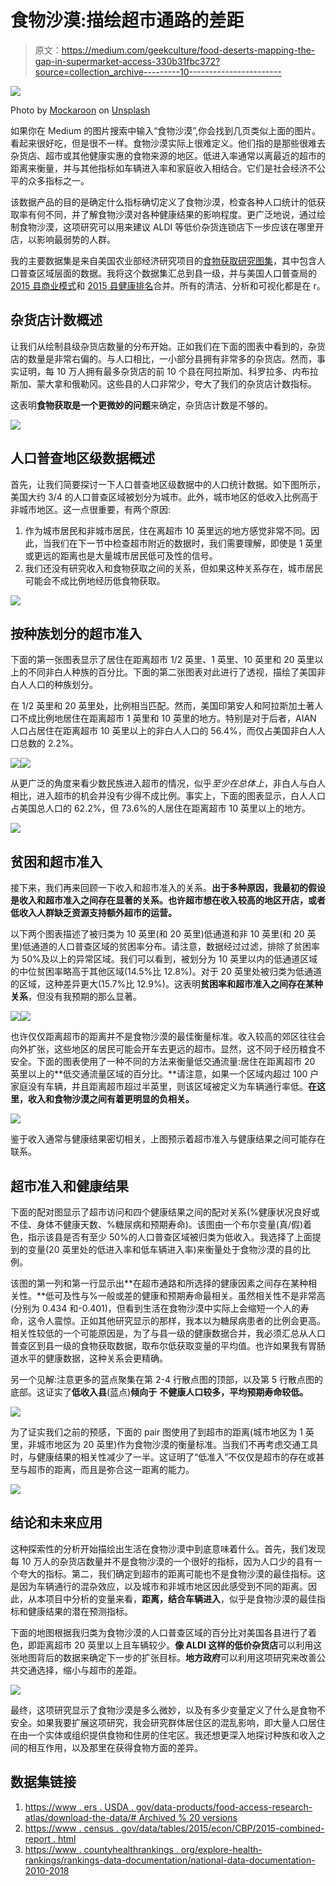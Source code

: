 # 食物沙漠:描绘超市通路的差距

> 原文：<https://medium.com/geekculture/food-deserts-mapping-the-gap-in-supermarket-access-330b31fbc372?source=collection_archive---------10----------------------->

![](img/7f0001b38735dc59d87e63e7b0cdc68f.png)

Photo by [Mockaroon](https://unsplash.com/@mockaroon?utm_source=medium&utm_medium=referral) on [Unsplash](https://unsplash.com?utm_source=medium&utm_medium=referral)

如果你在 Medium 的图片搜索中输入“食物沙漠”,你会找到几页类似上面的图片。看起来很好吃，但是很不一样。食物沙漠实际上很难定义。他们指的是那些很难去杂货店、超市或其他健康实惠的食物来源的地区。低进入率通常以离最近的超市的距离来衡量，并与其他指标如车辆进入率和家庭收入相结合。它们是社会经济不公平的众多指标之一。

该数据产品的目的是确定什么指标确切定义了食物沙漠，检查各种人口统计的低获取率有何不同，并了解食物沙漠对各种健康结果的影响程度。更广泛地说，通过绘制食物沙漠，这项研究可以用来建议 ALDI 等低价杂货连锁店下一步应该在哪里开店，以影响最弱势的人群。

我的主要数据集是来自美国农业部经济研究项目的[食物获取研究图集](https://www.ers.usda.gov/data-products/food-access-research-atlas/download-the-data/#Archived%20Versions)，其中包含人口普查区域层面的数据。我将这个数据集汇总到县一级，并与美国人口普查局的 [2015 县商业模式](https://www.census.gov/data/tables/2015/econ/cbp/2015-combined-report.html)和 [2015 县健康排名](https://www.countyhealthrankings.org/explore-health-rankings/rankings-data-documentation/national-data-documentation-2010-2018)合并。所有的清洁、分析和可视化都是在 r。

## 杂货店计数概述

让我们从绘制县级杂货店数量的分布开始。正如我们在下面的图表中看到的，杂货店的数量是非常右偏的。与人口相比，一小部分县拥有非常多的杂货店。然而，事实证明，每 10 万人拥有最多杂货店的前 10 个县在阿拉斯加、科罗拉多、内布拉斯加、蒙大拿和俄勒冈。这些县的人口非常少，夸大了我们的杂货店计数指标。

这表明**食物获取是一个更微妙的问题**来确定，杂货店计数是不够的。

![](img/8e13c1a2e44f7bce3cf06c6dd945f611.png)

## 人口普查地区级数据概述

首先，让我们简要探讨一下人口普查地区级数据中的人口统计数据。如下图所示，美国大约 3/4 的人口普查区域被划分为城市。此外，城市地区的低收入比例高于非城市地区。这一点很重要，有两个原因:

1.  作为城市居民和非城市居民，住在离超市 10 英里远的地方感觉非常不同。因此，当我们在下一节中检查超市附近的数据时，我们需要理解，即使是 1 英里或更远的距离也是大量城市居民低可及性的信号。
2.  我们还没有研究收入和食物获取之间的关系，但如果这种关系存在，城市居民可能会不成比例地经历低食物获取。

![](img/72e66f46fafc95a8e6762a3c71d3b7e6.png)

## 按种族划分的超市准入

下面的第一张图表显示了居住在距离超市 1/2 英里、1 英里、10 英里和 20 英里以上的不同非白人种族的百分比。下面的第二张图表对此进行了透视，描绘了美国非白人人口的种族划分。

在 1/2 英里和 20 英里处，比例相当匹配。然而，美国印第安人和阿拉斯加土著人口不成比例地居住在距离超市 1 英里和 10 英里的地方。特别是对于后者，AIAN 人口占居住在距离超市 10 英里以上的非白人人口的 56.4%，而仅占美国非白人人口总数的 2.2%。

![](img/bbce921ee36309a1a45049ceac298054.png)![](img/4c20a5da2defb35f28a8e75d053aacfb.png)

从更广泛的角度来看少数民族进入超市的情况，似乎*至少在总体上*，非白人与白人相比，进入超市的机会并没有少得不成比例。事实上，下面的图表显示，白人人口占美国总人口的 62.2%，但 73.6%的人居住在距离超市 10 英里以上的地方。

![](img/0124b29c714b3b637008ed1be58243f5.png)

## 贫困和超市准入

接下来，我们再来回顾一下收入和超市准入的关系。**出于多种原因，我最初的假设是收入和超市准入之间存在显著的关系。也许超市想在收入较高的地区开店，或者低收入人群缺乏资源支持额外超市的运营。**

以下两个图表描述了被归类为 10 英里(和 20 英里)低通道和非 10 英里(和 20 英里)低通道的人口普查区域的贫困率分布。请注意，数据经过过滤，排除了贫困率为 50%及以上的异常区域。我们可以看到，被划分为 10 英里以内的低通道区域的中位贫困率略高于其他区域(14.5%比 12.8%)。对于 20 英里处被归类为低通道的区域，这种差异更大(15.7%比 12.9%)。这表明**贫困率和超市准入之间存在某种关系**，但没有我预期的那么显著。

![](img/3177cfb19f05ae5149b9fed505007892.png)![](img/988980a56e0e9ed702c12d00ba8b737b.png)

也许仅仅距离超市的距离并不是食物沙漠的最佳衡量标准。收入较高的郊区往往会向外扩张，这些地区的居民可能会开车去更远的超市。显然，这不同于经历粮食不安全。下面的图表使用了一种不同的方法来衡量低交通流量:居住在距离超市 20 英里以上的**低交通流量区域的百分比。**请注意，如果一个区域内超过 100 户家庭没有车辆，并且距离超市超过半英里，则该区域被定义为车辆通行率低。**在这里，收入和食物沙漠之间有着更明显的负相关。**

![](img/a057fde06b1f47fb21b65b0c27f83756.png)

鉴于收入通常与健康结果密切相关，上图预示着超市准入与健康结果之间可能存在联系。

## 超市准入和健康结果

下面的配对图显示了超市访问和四个健康结果之间的配对关系(%健康状况良好或不佳、身体不健康天数、%糖尿病和预期寿命)。该图由一个布尔变量(真/假)着色，指示该县是否有至少 50%的人口普查区域被归类为低收入。我选择了上面提到的变量(20 英里处的低进入率和低车辆进入率)来衡量处于食物沙漠的县的比例。

该图的第一列和第一行显示出**在超市通路和所选择的健康因素之间存在某种相关性。**低可及性与%一般或差的健康和预期寿命最相关。虽然相关性不是非常高(分别为 0.434 和-0.401)，但看到生活在食物沙漠中实际上会缩短一个人的寿命，这令人震惊。正如其他研究显示的那样，我本以为糖尿病患者的比例会更高。相关性较低的一个可能原因是，为了与县一级的健康数据合并，我必须汇总从人口普查区到县一级的食物获取数据，取布尔低获取变量的平均值。也许如果我有胃肠道水平的健康数据，这种关系会更精确。

另一个见解:注意更多的蓝点聚集在第 2-4 行散点图的顶部，以及第 5 行散点图的底部。这证实了**低收入县**(蓝点)**倾向于** **不健康人口较多，平均预期寿命较低。**

![](img/b36ce61810647e74f1209c3ad4bafc7d.png)

为了证实我们之前的预感，下面的 pair 图使用了到超市的距离(城市地区为 1 英里，非城市地区为 20 英里)作为食物沙漠的衡量标准。当我们不再考虑交通工具时，与健康结果的相关性减少了一半。这证明了“低准入”不仅仅是超市的存在或甚至与超市的距离，而且是弥合这一距离的能力。

![](img/db2acf4a64ea5c5266c722d96dcabefc.png)

## 结论和未来应用

这种探索性的分析开始描绘出生活在食物沙漠中到底意味着什么。首先，我们发现每 10 万人的杂货店数量并不是食物沙漠的一个很好的指标，因为人口少的县有一个夸大的指标。第二，我们确定到超市的距离可能也不是食物沙漠的最佳指标。这是因为车辆通行的混杂效应，以及城市和非城市地区因此感受到不同的距离。因此，从本项目中分析的变量来看，**距离，结合车辆进入**，似乎是食物沙漠的最佳指标和健康结果的潜在预测指标。

下面的地图根据我归类为食物沙漠的人口普查区域的百分比对美国各县进行了着色，即距离超市 20 英里以上且车辆较少。**像 ALDI 这样的低价杂货店**可以利用这张地图背后的数据来确定下一步的扩张目标。**地方政府**可以利用这项研究来改善公共交通选择，缩小与超市的差距。

![](img/62d28a371fa7c1150b0d755f6c0dd7c3.png)

最终，这项研究显示了食物沙漠是多么微妙，以及有多少变量定义了什么是食物不安全。如果我要扩展这项研究，我会研究群体居住区的混乱影响，即大量人口居住在由一个实体或组织提供食物和住房的住宅区。我还想更深入地探讨种族和收入之间的相互作用，以及那里在获得食物方面的差异。

## 数据集链接

1.  [https://www . ers . USDA . gov/data-products/food-access-research-atlas/download-the-data/# Archived % 20 versions](https://www.ers.usda.gov/data-products/food-access-research-atlas/download-the-data/#Archived%20Versions)
2.  [https://www . census . gov/data/tables/2015/econ/CBP/2015-combined-report . html](https://www.census.gov/data/tables/2015/econ/cbp/2015-combined-report.html)
3.  [https://www . countyhealthrankings . org/explore-health-rankings/rankings-data-documentation/national-data-documentation-2010-2018](https://www.countyhealthrankings.org/explore-health-rankings/rankings-data-documentation/national-data-documentation-2010-2018)
